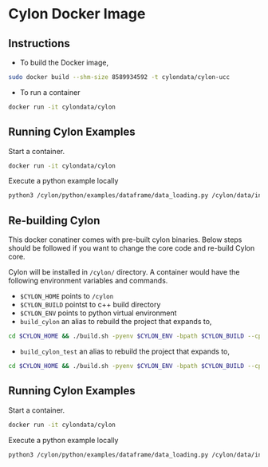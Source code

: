 # Cylon Docker Image 

## Instructions 

- To build the Docker image, 
```bash
sudo docker build --shm-size 8589934592 -t cylondata/cylon-ucc
```

- To run a container
```bash
docker run -it cylondata/cylon
```
## Running Cylon Examples

Start a container.

```bash
docker run -it cylondata/cylon
```

Execute a python example locally

```bash
python3 /cylon/python/examples/dataframe/data_loading.py /cylon/data/input/csv1_0.csv
```

## Re-building Cylon

This docker conatiner comes with pre-built cylon binaries. Below steps should be followed if you want to change the core code and re-build Cylon core.

Cylon will be installed in `/cylon/` directory. A container would have the following environment 
variables and commands. 
- `$CYLON_HOME` points to `/cylon`
- `$CYLON_BUILD` pointst to c++ build directory
- `$CYLON_ENV` points to python virtual environment
- `build_cylon` an alias to rebuild the project that expands to, 
```bash
cd $CYLON_HOME && ./build.sh -pyenv $CYLON_ENV -bpath $CYLON_BUILD --cpp --python --release
```
- `build_cylon_test` an alias to rebuild the project that expands to, 
```bash
cd $CYLON_HOME && ./build.sh -pyenv $CYLON_ENV -bpath $CYLON_BUILD --cpp --test --python --pytest --release 
```

## Running Cylon Examples

Start a container.

```bash
docker run -it cylondata/cylon
```

Execute a python example locally

```bash
python3 /cylon/python/examples/dataframe/data_loading.py /cylon/data/input/csv1_0.csv
```
